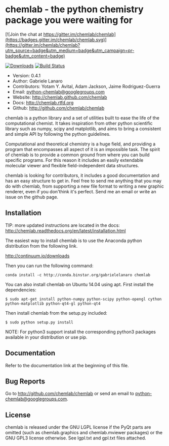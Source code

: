chemlab - the python chemistry package you were waiting for
===========================================================

[![Join the chat at https://gitter.im/chemlab/chemlab](https://badges.gitter.im/chemlab/chemlab.svg)](https://gitter.im/chemlab/chemlab?utm_source=badge&utm_medium=badge&utm_campaign=pr-badge&utm_content=badge)

[![Downloads](https://img.shields.io/pypi/dm/chemlab.svg)](https://crate.io/package/chemlab)
[![Build Status](https://travis-ci.org/chemlab/chemlab.svg?branch=master)](https://travis-ci.org/chemlab/chemlab)

- Version: 0.4.1
- Author: Gabriele Lanaro
- Contributors: Yotam Y. Avital, Adam Jackson, Jaime Rodriguez-Guerra
- Email: python-chemlab@googlegroups.com
- Website: http://chemlab.github.com/chemlab
- Docs: http://chemlab.rtfd.org
- Github: http://github.com/chemlab/chemlab

chemlab is a python library and a set of utilities built to ease the
life of the computational chemist. It takes inspiration from other
python scientific library such as numpy, scipy and matplotlib, and aims
to bring a consistent and simple API by following the python
guidelines.


Computational and theoretical chemistry is a huge field, and providing
a program that encompasses all aspect of it is an impossible task. The
spirit of chemlab is to provide a common ground from where you can
build specific programs. For this reason it includes an easily
extendable molecular viewer and flexible field-independent data
structures.

chemlab is looking for contributors, it includes a good documentation
and has an easy structure to get in. Feel free to send me anything that
you may do with chemlab, from supporting a new file format to writing
a new graphic renderer, even if you don'think it's perfect. Send me an
email or write an issue on the github page.

Installation
------------

TIP: more updated instructions are located in the docs:
     http://chemlab.readthedocs.org/en/latest/installation.html

The easiest way to install chemlab is to use the Anaconda python distribution from the following link.

http://continuum.io/downloads

Then you can run the following command:

    conda install -c http://conda.binstar.org/gabrielelanaro chemlab

You can also install chemlab on Ubuntu 14.04 using apt. First install the dependencies:

    $ sudo apt-get install python-numpy python-scipy python-opengl cython python-matplotlib python-qt4-gl python-qt4

Then install chemlab from the setup.py included:

    $ sudo python setup.py install

NOTE: For python3 support install the corresponding python3
      packages available in your distribution or use pip.

Documentation
-------------

Refer to the documentation link at the beginning of this file.

Bug Reports
-----------

Go to http://github.com/chemlab/chemlab or send an email to python-chemlab@googlegroups.com.

License
-------

chemlab is released under the GNU LGPL license if the PyQt parts are omitted (such as chemlab.graphics and chemlab.mviewer packages) or the GNU GPL3 license otherwise. See lgpl.txt and gpl.txt files attached.
